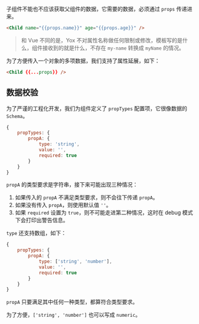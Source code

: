 子组件不能也不应该获取父组件的数据，它需要的数据，必须通过 `props` 传递进来。

```html
<Child name="{{props.name}}" age="{{props.age}}" />
```

> 和 Vue 不同的是，Yox 不对属性名称做任何限制或修改，模板写的是什么，组件接收到的就是什么，不存在 `my-name` 转换成 `myName` 的情况。

为了方便传入一个对象的多项数据，我们支持了属性延展，如下：

```html
<Child {{...props}} />
```

## 数据校验

为了严谨的工程化开发，我们为组件定义了 `propTypes` 配置项，它很像数据的 `Schema`。

```js
{
    propTypes: {
        propA: {
            type: 'string',
            value: '',
            required: true
        }
    }
}
```

`propA` 的类型要求是字符串，接下来可能出现三种情况：

1. 如果传入的 `propA` 不满足类型要求，则不会往下传递 `propA`。
2. 如果没有传入 `propA`，则使用默认值 `''`。
3. 如果 `required` 设置为 `true`，则不可能走进第二种情况，这时在 debug 模式下会打印出警告信息。

`type` 还支持数组，如下：

```js
{
    propTypes: {
        propA: {
            type: ['string', 'number'],
            value: '',
            required: true
        }
    }
}
```

`propA` 只要满足其中任何一种类型，都算符合类型要求。

为了方便，`['string', 'number']` 也可以写成 `numeric`。

